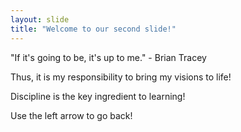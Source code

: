 ```yaml
---
layout: slide
title: "Welcome to our second slide!"
---
```

"If it's going to be, it's up to me." - Brian Tracey

Thus, it is my responsibility to bring my visions to life!

Discipline is the key ingredient to learning!

Use the left arrow to go back!
